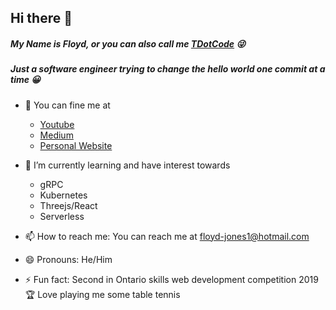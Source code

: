 ## Hi there 👋
##### My Name is Floyd, or you can also call me [TDotCode](https://www.youtube.com/channel/UCUwA7VxRo-uw2eQJ52EkKlQ) 😜 
##### Just a software engineer trying to change the hello world one commit at a time 😀

- 👀 You can fine me at
  - [Youtube](https://www.youtube.com/channel/UCUwA7VxRo-uw2eQJ52EkKlQ)
  - [Medium](https://floydfajones.medium.com)
  - [Personal Website](https://tdotcode.com)

- 🌱 I’m currently learning and have interest towards
  - gRPC
  - Kubernetes
  - Threejs/React
  - Serverless

- 📫 How to reach me: You can reach me at floyd-jones1@hotmail.com

- 😄 Pronouns: He/Him

- ⚡ Fun fact: Second in Ontario skills web development competition 2019 🏆 Love playing me some table tennis
